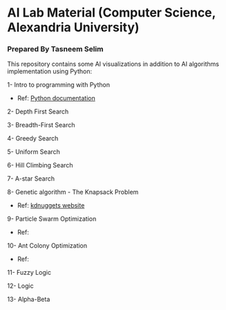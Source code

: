 # AI Lab Material (Computer Science, Alexandria University)
### Prepared By Tasneem Selim

This repository contains some AI visualizations in addition to AI algorithms implementation using Python: 

1- Intro to programming with Python 
   * Ref: [Python documentation](https://docs.python.org/3/tutorial/index.html)   

2- Depth First Search 

3- Breadth-First Search

4- Greedy Search

5- Uniform Search

6- Hill Climbing Search

7- A-star Search

8- Genetic algorithm - The Knapsack Problem 
   * Ref: [kdnuggets website](https://www.kdnuggets.com/2023/01/knapsack-problem-genetic-programming-python.html)

9- Particle Swarm Optimization
   * Ref: []()
     
10- Ant Colony Optimization
   * Ref: []()
 
11- Fuzzy Logic

12- Logic

13- Alpha-Beta
